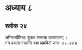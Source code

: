 # अध्याय ८

## श्लोक २४

अग्निर्ज्योतिरहः शुक्लः षण्मासा उत्तरायणम् ।<br>तत्र प्रयाता गच्छन्ति ब्रह्म ब्रह्मविदो जनाः ॥ ८-२४॥<br><br>

